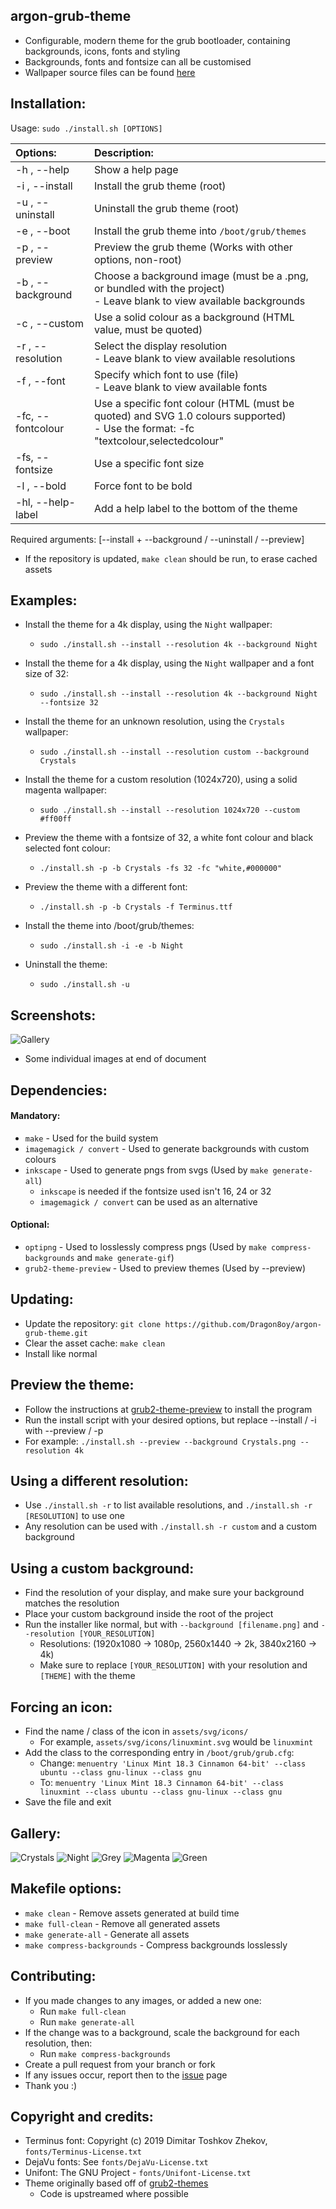 ## argon-grub-theme
 - Configurable, modern theme for the grub bootloader, containing backgrounds, icons, fonts and styling
 - Backgrounds, fonts and fontsize can all be customised
 - Wallpaper source files can be found [here](https://github.com/Dragon8oy/argon-wallpapers)

## Installation:

Usage:  `sudo ./install.sh [OPTIONS]`

|  Options:         | Description: |
|:------------------|:-------------|
| -h , --help       | Show a help page |
| -i , --install    | Install the grub theme (root) |
| -u , --uninstall  | Uninstall the grub theme (root) |
| -e , --boot       | Install the grub theme into `/boot/grub/themes` |
| -p , --preview    | Preview the grub theme (Works with other options, non-root) |
| -b , --background | Choose a background image (must be a .png, or bundled with the project) <br> - Leave blank to view available backgrounds|
| -c , --custom     | Use a solid colour as a background (HTML value, must be quoted)
| -r , --resolution | Select the display resolution <br> - Leave blank to view available resolutions |
| -f , --font       | Specify which font to use (file) <br> - Leave blank to view available fonts |
| -fc, --fontcolour | Use a specific font colour (HTML (must be quoted) and SVG 1.0 colours supported) <br> - Use the format: -fc "textcolour,selectedcolour" |
| -fs, --fontsize   | Use a specific font size |
| -l , --bold       | Force font to be bold |
| -hl, --help-label | Add a help label to the bottom of the theme |

Required arguments: [--install + --background / --uninstall / --preview]
 - If the repository is updated, `make clean` should be run, to erase cached assets

## Examples:
 - Install the theme for a 4k display, using the `Night` wallpaper:
   - `sudo ./install.sh --install --resolution 4k --background Night`

 - Install the theme for a 4k display, using the `Night` wallpaper and a font size of 32:
   - `sudo ./install.sh --install --resolution 4k --background Night --fontsize 32`

 - Install the theme for an unknown resolution, using the `Crystals` wallpaper:
   - `sudo ./install.sh --install --resolution custom --background Crystals`

 - Install the theme for a custom resolution (1024x720), using a solid magenta wallpaper:
   - `sudo ./install.sh --install --resolution 1024x720 --custom #ff00ff`

 - Preview the theme with a fontsize of 32, a white font colour and black selected font colour:
   - `./install.sh -p -b Crystals -fs 32 -fc "white,#000000"`

 - Preview the theme with a different font:
   - `./install.sh -p -b Crystals -f Terminus.ttf`

 - Install the theme into /boot/grub/themes:
   - `sudo ./install.sh -i -e -b Night`

 - Uninstall the theme:
   - `sudo ./install.sh -u`

## Screenshots:
![Gallery](docs/Gallery.gif)
 - Some individual images at end of document

## Dependencies:
  #### Mandatory:
 - `make` - Used for the build system
 - `imagemagick / convert` - Used to generate backgrounds with custom colours
 - `inkscape` - Used to generate pngs from svgs (Used by `make generate-all`)
   - `inkscape` is needed if the fontsize used isn't 16, 24 or 32
   - `imagemagick / convert` can be used as an alternative
  #### Optional:
 - `optipng` - Used to losslessly compress pngs (Used by `make compress-backgrounds` and `make generate-gif`)
 - `grub2-theme-preview` - Used to preview themes (Used by --preview)

## Updating:
 - Update the repository: `git clone https://github.com/Dragon8oy/argon-grub-theme.git`
 - Clear the asset cache: `make clean`
 - Install like normal

## Preview the theme:
 - Follow the instructions at [grub2-theme-preview](https://github.com/hartwork/grub2-theme-preview) to install the program
 - Run the install script with your desired options, but replace --install / -i with --preview / -p
 - For example: `./install.sh --preview --background Crystals.png --resolution 4k`

## Using a different resolution:
 - Use `./install.sh -r` to list available resolutions, and `./install.sh -r [RESOLUTION]` to use one
 - Any resolution can be used with `./install.sh -r custom` and a custom background

## Using a custom background:
 - Find the resolution of your display, and make sure your background matches the resolution
 - Place your custom background inside the root of the project
 - Run the installer like normal, but with `--background [filename.png]` and `--resolution [YOUR_RESOLUTION]`
   - Resolutions: (1920x1080 -> 1080p, 2560x1440 -> 2k, 3840x2160 -> 4k)
   - Make sure to replace `[YOUR_RESOLUTION]` with your resolution and `[THEME]` with the theme

## Forcing an icon:
 - Find the name / class of the icon in `assets/svg/icons/`
   - For example, `assets/svg/icons/linuxmint.svg` would be `linuxmint`
 - Add the class to the corresponding entry in `/boot/grub/grub.cfg`:
   - Change: `menuentry 'Linux Mint 18.3 Cinnamon 64-bit' --class ubuntu --class gnu-linux --class gnu`
   - To: `menuentry 'Linux Mint 18.3 Cinnamon 64-bit' --class linuxmint --class ubuntu --class gnu-linux --class gnu`
 - Save the file and exit

## Gallery:
![Crystals](docs/1-Crystals.png)
![Night](docs/1-Night.png)
![Grey](docs/1-Grey.png)
![Magenta](docs/Magenta.png)
![Green](docs/Green.png)

## Makefile options:
 - `make clean` - Remove assets generated at build time
 - `make full-clean` - Remove all generated assets
 - `make generate-all` - Generate all assets
 - `make compress-backgrounds` - Compress backgrounds losslessly

## Contributing:
 - If you made changes to any images, or added a new one:
   - Run `make full-clean`
   - Run `make generate-all`
 - If the change was to a background, scale the background for each resolution, then:
   - Run `make compress-backgrounds`
 - Create a pull request from your branch or fork
 - If any issues occur, report then to the [issue](https://github.com/Dragon8oy/argon-grub-theme/issues) page
 - Thank you :)

## Copyright and credits:
 - Terminus font: Copyright (c) 2019 Dimitar Toshkov Zhekov, `fonts/Terminus-License.txt`
 - DejaVu fonts: See `fonts/DejaVu-License.txt`
 - Unifont: The GNU Project - `fonts/Unifont-License.txt`
 - Theme originally based off of [grub2-themes](https://github.com/vinceliuice/grub2-themes)
   - Code is upstreamed where possible
